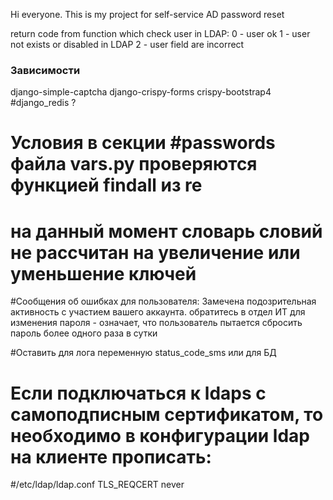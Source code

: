 Hi everyone. This is my project for self-service AD ​​password reset

return code from function which check user in LDAP:
0 - user ok
1 - user not exists or disabled in LDAP
2 - user field are incorrect 

### Зависимости
django-simple-captcha
django-crispy-forms
crispy-bootstrap4
#django_redis ?
###

# Условия в секции #passwords файла vars.py проверяются функцией findall из re
# на данный момент словарь словий не рассчитан на увеличение или уменьшение ключей


#Сообщения об ошибках для пользователя:
Замечена подозрительная активность с участием вашего аккаунта. обратитесь в отдел ИТ для изменения пароля - означает, что пользователь пытается сбросить пароль более одного раза в сутки

#Оставить для лога переменную status_code_sms или для БД

# Если подключаться к ldaps с самоподписным сертификатом, то необходимо в конфигурации ldap на клиенте прописать:
#/etc/ldap/ldap.conf
TLS_REQCERT never